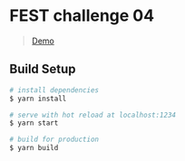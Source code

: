 # FEST challenge 04

> [Demo](https://04-gsap-slider.christofferberg.now.sh/)

## Build Setup

```bash
# install dependencies
$ yarn install

# serve with hot reload at localhost:1234
$ yarn start

# build for production
$ yarn build
```
